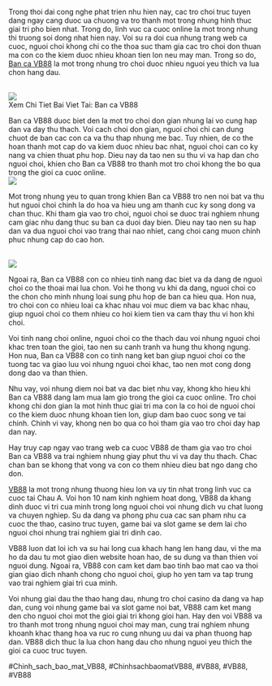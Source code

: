 <p>Trong thoi dai cong nghe phat trien nhu hien nay, cac tro choi truc tuyen dang ngay cang duoc ua chuong va tro thanh mot trong nhung hinh thuc giai tri pho bien nhat. Trong do, linh vuc ca cuoc online la mot trong nhung thi truong soi dong nhat hien nay. Voi su ra doi cua nhung trang web ca cuoc, nguoi choi khong chi co the thoa suc tham gia cac tro choi don thuan ma con co the kiem duoc nhieu khoan tien lon neu may man. Trong so do, <a href="https://vb88.onl/ban-ca/">Ban ca VB88</a> la mot trong nhung tro choi duoc nhieu nguoi yeu thich va lua chon hang dau. </p><br><img src="https://vb88.onl/wp-content/uploads/2025/02/logo.webp"></br>
Xem Chi Tiet Bai Viet Tai: Ban ca VB88<p>Ban ca VB88 duoc biet den la mot tro choi don gian nhung lai vo cung hap dan va day thu thach. Voi cach choi don gian, nguoi choi chi can dung chuot de ban cac con ca va thu thap nhung me bac. Tuy nhien, de co the hoan thanh mot cap do va kiem duoc nhieu bac nhat, nguoi choi can co ky nang va chien thuat phu hop. Dieu nay da tao nen su thu vi va hap dan cho nguoi choi, khien cho Ban ca VB88 tro thanh mot tro choi khong the bo qua trong the gioi ca cuoc online.<br><img src="https://vb88.onl/wp-content/uploads/2025/02/logo.webp"></br><p>Mot trong nhung yeu to quan trong khien Ban ca VB88 tro nen noi bat va thu hut nguoi choi chinh la do hoa va hieu ung am thanh cuc ky song dong va chan thuc. Khi tham gia vao tro choi, nguoi choi se duoc trai nghiem nhung cam giac nhu dang thuc su ban ca duoi day bien. Dieu nay tao nen su hap dan va dua nguoi choi vao trang thai nao nhiet, cang choi cang muon chinh phuc nhung cap do cao hon.</p><br><img src="https://vb88.onl/wp-content/uploads/2025/02/logo.webp"></br><p>Ngoai ra, Ban ca VB88 con co nhieu tinh nang dac biet va da dang de nguoi choi co the thoai mai lua chon. Voi he thong vu khi da dang, nguoi choi co the chon cho minh nhung loai sung phu hop de ban ca hieu qua. Hon nua, tro choi con co nhieu loai ca khac nhau voi muc diem va bac khac nhau, giup nguoi choi co them nhieu co hoi kiem tien va cam thay thu vi hon khi choi.<p>Voi tinh nang choi online, nguoi choi co the thach dau voi nhung nguoi choi khac tren toan the gioi, tao nen su canh tranh va hung thu khong ngung. Hon nua, Ban ca VB88 con co tinh nang ket ban giup nguoi choi co the tuong tac va giao luu voi nhung nguoi choi khac, tao nen mot cong dong dong dao va than thien.</p><p>Nhu vay, voi nhung diem noi bat va dac biet nhu vay, khong kho hieu khi Ban ca VB88 dang lam mua lam gio trong the gioi ca cuoc online. Tro choi khong chi don gian la mot hinh thuc giai tri ma con la co hoi de nguoi choi co the kiem duoc nhung khoan tien lon, giup dam bao cuoc song ve tai chinh. Chinh vi vay, khong nen bo qua co hoi tham gia vao tro choi day hap dan nay.<p>Hay truy cap ngay vao trang web ca cuoc VB88 de tham gia vao tro choi Ban ca VB88 va trai nghiem nhung giay phut thu vi va day thu thach. Chac chan ban se khong that vong va con co them nhieu dieu bat ngo dang cho don.</p><p><a href="https://vb88.onl/">VB88</a> la mot trong nhung thuong hieu lon va uy tin nhat trong linh vuc ca cuoc tai Chau A. Voi hon 10 nam kinh nghiem hoat dong, VB88 da khang dinh duoc vi tri cua minh trong long nguoi choi voi nhung dich vu chat luong va chuyen nghiep. Su da dang va phong phu cua cac san pham nhu ca cuoc the thao, casino truc tuyen, game bai va slot game se dem lai cho nguoi choi nhung trai nghiem giai tri dinh cao.

VB88 luon dat loi ich va su hai long cua khach hang len hang dau, vi the ma ho da dau tu mot giao dien website hoan hao, de su dung va than thien voi nguoi dung. Ngoai ra, VB88 con cam ket dam bao tinh bao mat cao va thoi gian giao dich nhanh chong cho nguoi choi, giup ho yen tam va tap trung vao trai nghiem giai tri cua minh.

Voi nhung giai dau the thao hang dau, nhung tro choi casino da dang va hap dan, cung voi nhung game bai va slot game noi bat, VB88 cam ket mang den cho nguoi choi mot the gioi giai tri khong gioi han. Hay den voi VB88 va tro thanh mot trong nhung nguoi choi may man, cung trai nghiem nhung khoanh khac thang hoa va ruc ro cung nhung uu dai va phan thuong hap dan. VB88 dich thuc la lua chon hang dau cho nhung nguoi yeu thich the gioi ca cuoc truc tuyen.</p>
#Chinh_sach_bao_mat_VB88, #ChinhsachbaomatVB88, #VB88, #VB88, #VB88
